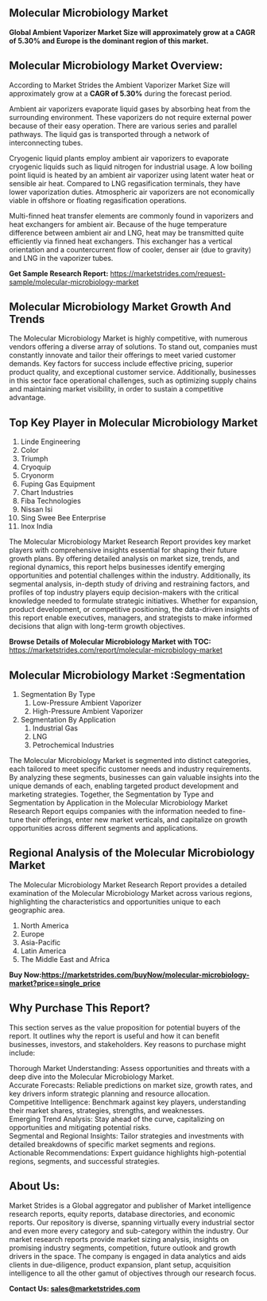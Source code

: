 <h2>Molecular Microbiology Market</h2>
<p><strong>Global Ambient Vaporizer Market Size will approximately grow at a CAGR of 5.30% and Europe is the dominant region of this market.</strong></p>
<h2>Molecular Microbiology Market Overview:</h2>
<p><p>According to Market Strides the Ambient Vaporizer Market Size will approximately grow at a <strong>CAGR of 5.30%</strong> during the forecast period.</p>  
<p>Ambient air vaporizers evaporate liquid gases by absorbing heat from the surrounding environment. These vaporizers do not require external power because of their easy operation. There are various series and parallel pathways. The liquid gas is transported through a network of interconnecting tubes.</p>
<p>Cryogenic liquid plants employ ambient air vaporizers to evaporate cryogenic liquids such as liquid nitrogen for industrial usage. A low boiling point liquid is heated by an ambient air vaporizer using latent water heat or sensible air heat. Compared to LNG regasification terminals, they have lower vaporization duties. Atmospheric air vaporizers are not economically viable in offshore or floating regasification operations.</p>
<p>Multi-finned heat transfer elements are commonly found in vaporizers and heat exchangers for ambient air. Because of the huge temperature difference between ambient air and LNG, heat may be transmitted quite efficiently via finned heat exchangers. This exchanger has a vertical orientation and a countercurrent flow of cooler, denser air (due to gravity) and LNG in the vaporizer tubes.</p></p>
<p><strong>Get Sample Research Report:</strong> <a href=https://marketstrides.com/request-sample/molecular-microbiology-market>https://marketstrides.com/request-sample/molecular-microbiology-market</a></p>
<h2>Molecular Microbiology Market Growth And Trends</h2>
<p>The Molecular Microbiology Market is highly competitive, with numerous vendors offering a diverse array of solutions. To stand out, companies must constantly innovate and tailor their offerings to meet varied customer demands. Key factors for success include effective pricing, superior product quality, and exceptional customer service. Additionally, businesses in this sector face operational challenges, such as optimizing supply chains and maintaining market visibility, in order to sustain a competitive advantage.</p>
<h2>Top Key Player in Molecular Microbiology Market</h2>
<p><ol>
<li>Linde Engineering</li>
<li>Color</li>
<li>Triumph</li>
<li>Cryoquip</li>
<li>Cryonorm</li>
<li>Fuping Gas Equipment</li>
<li>Chart Industries</li>
<li>Fiba Technologies</li>
<li>Nissan Isi</li>
<li>Sing Swee Bee Enterprise</li>
<li>Inox India</li>
</ol></p>
<p>The Molecular Microbiology Market Research Report provides key market players with comprehensive insights essential for shaping their future growth plans. By offering detailed analysis on market size, trends, and regional dynamics, this report helps businesses identify emerging opportunities and potential challenges within the industry. Additionally, its segmental analysis, in-depth study of driving and restraining factors, and profiles of top industry players equip decision-makers with the critical knowledge needed to formulate strategic initiatives. Whether for expansion, product development, or competitive positioning, the data-driven insights of this report enable executives, managers, and strategists to make informed decisions that align with long-term growth objectives.</p>
<p><strong>Browse Details of Molecular Microbiology Market with TOC:</strong> <a href=https://marketstrides.com/report/molecular-microbiology-market>https://marketstrides.com/report/molecular-microbiology-market</a></p>
<h2>Molecular Microbiology Market :Segmentation</h2>
<p><ol>
<li>Segmentation By Type
<ol>
<li>Low-Pressure Ambient Vaporizer</li>
<li>High-Pressure Ambient Vaporizer</li>
</ol>
</li>
<li>Segmentation By Application
<ol>
<li>Industrial Gas</li>
<li>LNG</li>
<li>Petrochemical Industries</li>
</ol>
</li>
</ol></p>
<p>The Molecular Microbiology Market is segmented into distinct categories, each tailored to meet specific customer needs and industry requirements. By analyzing these segments, businesses can gain valuable insights into the unique demands of each, enabling targeted product development and marketing strategies. Together, the Segmentation by Type and Segmentation by Application in the Molecular Microbiology Market Research Report equips companies with the information needed to fine-tune their offerings, enter new market verticals, and capitalize on growth opportunities across different segments and applications.</p>
<h2>Regional Analysis of the Molecular Microbiology Market</h2>
<p>The Molecular Microbiology Market Research Report provides a detailed examination of the Molecular Microbiology Market across various regions, highlighting the characteristics and opportunities unique to each geographic area.</p>
<p><ol>
<li>North America</li>
<li>Europe</li>
<li>Asia-Pacific</li>
<li>Latin America</li>
<li>The Middle East and Africa</li>
</ol></p>
<p><strong>Buy Now:<a href=https://marketstrides.com/buyNow/molecular-microbiology-market?price=single_price>https://marketstrides.com/buyNow/molecular-microbiology-market?price=single_price</a></strong></p>
<h2>Why Purchase This Report?</h2>
<p>This section serves as the value proposition for potential buyers of the report. It outlines why the report is useful and how it can benefit businesses, investors, and stakeholders. Key reasons to purchase might include:</p>
<p>Thorough Market Understanding: Assess opportunities and threats with a deep dive into the Molecular Microbiology Market.<br />Accurate Forecasts: Reliable predictions on market size, growth rates, and key drivers inform strategic planning and resource allocation.<br />Competitive Intelligence: Benchmark against key players, understanding their market shares, strategies, strengths, and weaknesses.<br />Emerging Trend Analysis: Stay ahead of the curve, capitalizing on opportunities and mitigating potential risks.<br />Segmental and Regional Insights: Tailor strategies and investments with detailed breakdowns of specific market segments and regions.<br />Actionable Recommendations: Expert guidance highlights high-potential regions, segments, and successful strategies.</p>
<h2>About Us:</h2>
<p>Market Strides is a Global aggregator and publisher of Market intelligence research reports, equity reports, database directories, and economic reports. Our repository is diverse, spanning virtually every industrial sector and even more every category and sub-category within the industry. Our market research reports provide market sizing analysis, insights on promising industry segments, competition, future outlook and growth drivers in the space. The company is engaged in data analytics and aids clients in due-diligence, product expansion, plant setup, acquisition intelligence to all the other gamut of objectives through our research focus.</p>
<p><strong>Contact Us: <a href=mailto:sales@marketstrides.com>sales@marketstrides.com</a></strong></p>
